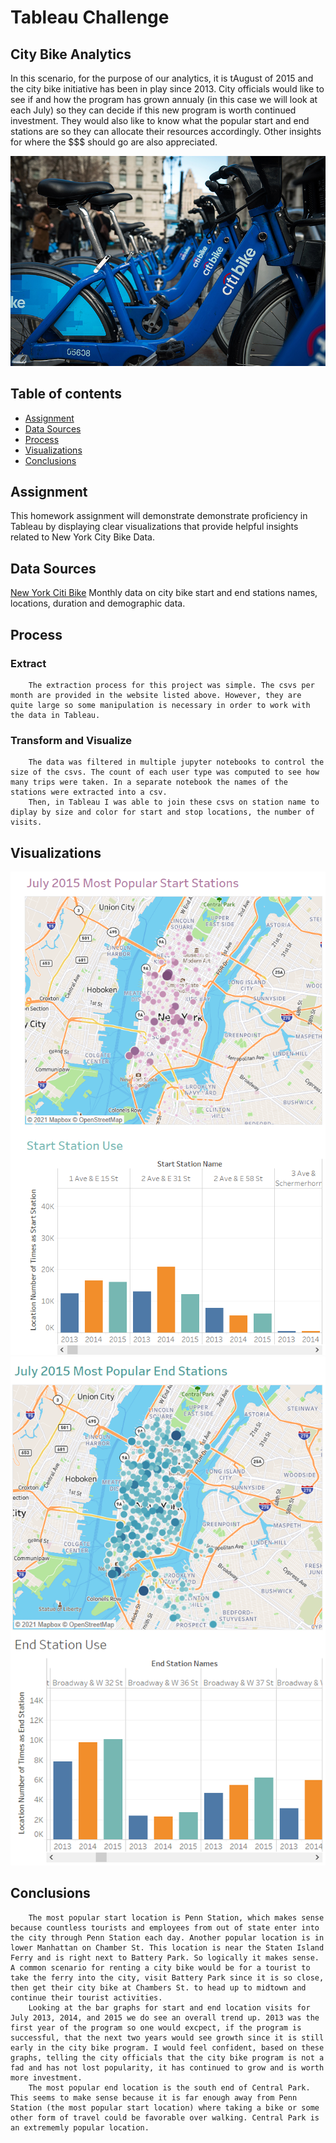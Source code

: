 # Tableau Challenge
## City Bike Analytics

In this scenario, for the purpose of our analytics, it is tAugust of 2015 and the city bike initiative has been in play since 2013.
City officials would like to see if and how the program has grown annualy (in this case we will look at each July) so they can decide if this new program is worth continued investment. They would also like to know what the popular start and end stations are so they can allocate their resources accordingly.
Other insights for where the $$$ should go are also appreciated. 

![Title](Images/citybike.jpg)

## Table of contents
* [Assignment](#assignment)
* [Data Sources](#data_sources)
* [Process](#process)
* [Visualizations](#visualizations)
* [Conclusions](#conclusions)



## Assignment
This homework assignment will demonstrate demonstrate proficiency in Tableau by displaying clear visualizations that provide helpful insights related to New York City Bike Data. 

## Data Sources
[New York Citi Bike](https://en.wikipedia.org/wiki/Citi_Bike)
Monthly data on city bike start and end stations names, locations, duration and demographic data. 


## Process  
  
   ### Extract  

        The extraction process for this project was simple. The csvs per month are provided in the website listed above. However, they are quite large so some manipulation is necessary in order to work with the data in Tableau.  


   ### Transform and Visualize
  
        The data was filtered in multiple jupyter notebooks to control the size of the csvs. The count of each user type was computed to see how many trips were taken. In a separate notebook the names of the stations were extracted into a csv.
        Then, in Tableau I was able to join these csvs on station name to diplay by size and color for start and stop locations, the number of visits. 

  
## Visualizations
![Start](Images/startstations.png)
![End](Images/endstations.png)


## Conclusions
        The most popular start location is Penn Station, which makes sense because countless tourists and employees from out of state enter into the city through Penn Station each day. Another popular location is in lower Manhattan on Chamber St. This location is near the Staten Island Ferry and is right next to Battery Park. So logically it makes sense. A common scenario for renting a city bike would be for a tourist to take the ferry into the city, visit Battery Park since it is so close, then get their city bike at Chambers St. to head up to midtown and continue their tourist activities.
        Looking at the bar graphs for start and end location visits for July 2013, 2014, and 2015 we do see an overall trend up. 2013 was the first year of the program so one would excpect, if the program is successful, that the next two years would see growth since it is still early in the city bike program. I would feel confident, based on these graphs, telling the city officials that the city bike program is not a fad and has not lost popularity, it has continued to grow and is worth more investment.  
        The most popular end location is the south end of Central Park. This seems to make sense because it is far enough away from Penn Station (the most popular start location) where taking a bike or some other form of travel could be favorable over walking. Central Park is an extrememly popular location.  
